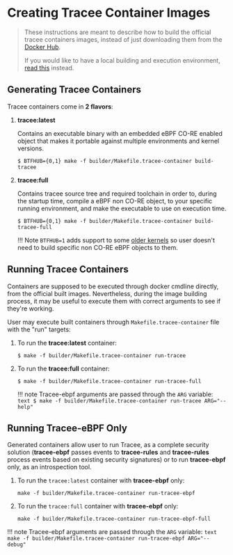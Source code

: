 # Creating Tracee Container Images

> These instructions are meant to describe how to build the official tracee
> containers images, instead of just downloading them from the
> [Docker Hub](https://hub.docker.com/r/aquasec/tracee).
>
> If you would like to have a local building and execution environment,
> [read this](./environment.md) instead.

## Generating Tracee Containers

Tracee containers come in **2 flavors**:

1. **tracee:latest**

    Contains an executable binary with an embedded eBPF CO-RE enabled object
    that makes it portable against multiple environments and kernel versions.

    ```text
    $ BTFHUB={0,1} make -f builder/Makefile.tracee-container build-tracee
    ```

2. **tracee:full**

    Contains tracee source tree and required toolchain in order to, during the
    startup time, compile a eBPF non CO-RE object, to your specific running
    environment, and make the executable to use on execution time.

    ```text
    $ BTFHUB={0,1} make -f builder/Makefile.tracee-container build-tracee-full
    ```

    !!! Note
        `BTFHUB=1` adds support to some [older kernels](https://github.com/aquasecurity/btfhub/blob/main/docs/supported-distros.md)
        so user doesn't need to build specific non CO-RE eBPF objects to them.

## Running Tracee Containers

Containers are supposed to be executed through docker cmdline directly, from
the official built images. Nevertheless, during the image building process, it
may be useful to execute them with correct arguments to see if they're
working.

User may execute built containers through `Makefile.tracee-container` file with
the "run" targets:

1. To run the **tracee:latest** container:

    ```text
    $ make -f builder/Makefile.tracee-container run-tracee
    ```

2. To run the **tracee:full** container:

    ```text
    $ make -f builder/Makefile.tracee-container run-tracee-full
    ```

    !!! note
        Tracee-ebpf arguments are passed through the `ARG` variable:
        ```text
        $ make -f builder/Makefile.tracee-container run-tracee ARG="--help"
        ```

## Running Tracee-eBPF Only

Generated containers allow user to run Tracee, as a complete security solution
(**tracee-ebpf** passes events to **tracee-rules** and **tracee-rules** process
events based on existing security signatures) or to run **tracee-ebpf** only,
as an introspection tool.

1. To run the `tracee:latest` container with **tracee-ebpf** only:

   ```text
   make -f builder/Makefile.tracee-container run-tracee-ebpf
   ```

2. To run the `tracee:full` container with **tracee-ebpf** only:

   ```text
   make -f builder/Makefile.tracee-container run-tracee-ebpf-full
   ```

!!! note
    Tracee-ebpf arguments are passed through the `ARG` variable:
    ```text
    make -f builder/Makefile.tracee-container run-tracee-ebpf ARG="--debug"
    ```
